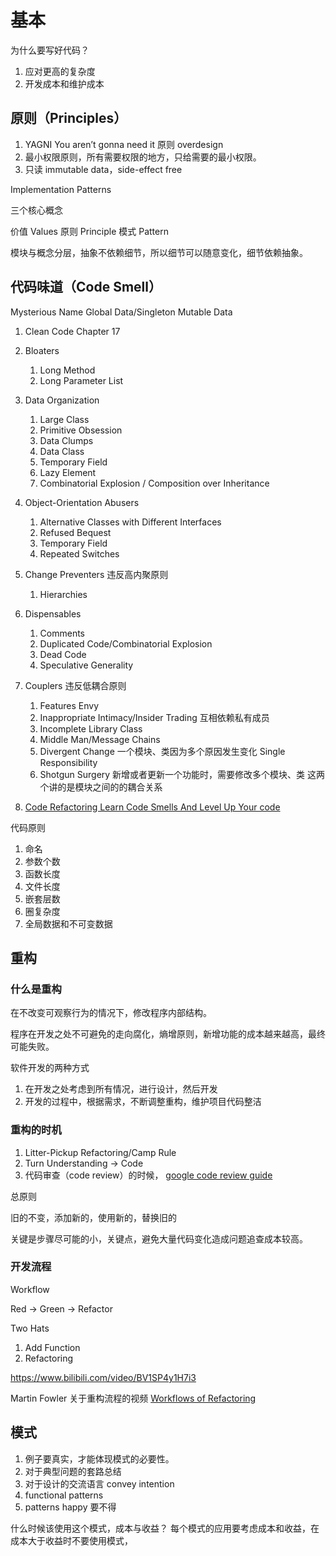 # 基本

为什么要写好代码？

1. 应对更高的复杂度
1. 开发成本和维护成本

## 原则（Principles）

1. YAGNI You aren’t gonna need it 原则 overdesign
1. 最小权限原则，所有需要权限的地方，只给需要的最小权限。
1. 只读 immutable data，side-effect free

Implementation Patterns

三个核心概念

价值 Values
原则 Principle
模式 Pattern

模块与概念分层，抽象不依赖细节，所以细节可以随意变化，细节依赖抽象。

## 代码味道（Code Smell）

Mysterious Name
Global Data/Singleton
Mutable Data

1. Clean Code Chapter 17
1. Bloaters
   1. Long Method
   1. Long Parameter List
1. Data Organization

   1. Large Class
   1. Primitive Obsession
   1. Data Clumps
   1. Data Class
   1. Temporary Field
   1. Lazy Element
   1. Combinatorial Explosion / Composition over Inheritance

1. Object-Orientation Abusers
   1. Alternative Classes with Different Interfaces
   1. Refused Bequest
   1. Temporary Field
   1. Repeated Switches
1. Change Preventers 违反高内聚原则

   1. Hierarchies

1. Dispensables
   1. Comments
   1. Duplicated Code/Combinatorial Explosion
   1. Dead Code
   1. Speculative Generality
1. Couplers 违反低耦合原则

   1. Features Envy
   1. Inappropriate Intimacy/Insider Trading 互相依赖私有成员
   1. Incomplete Library Class
   1. Middle Man/Message Chains
   1. Divergent Change 一个模块、类因为多个原因发生变化 Single Responsibility
   1. Shotgun Surgery 新增或者更新一个功能时，需要修改多个模块、类 这两个讲的是模块之间的的耦合关系

1. [Code Refactoring Learn Code Smells And Level Up Your code](https://www.bilibili.com/video/BV1Sz411q76F)

代码原则

1. 命名
1. 参数个数
1. 函数长度
1. 文件长度
1. 嵌套层数
1. 圈复杂度
1. 全局数据和不可变数据

## 重构

### 什么是重构

在不改变可观察行为的情况下，修改程序内部结构。

程序在开发之处不可避免的走向腐化，熵增原则，新增功能的成本越来越高，最终可能失败。

软件开发的两种方式

1. 在开发之处考虑到所有情况，进行设计，然后开发
1. 开发的过程中，根据需求，不断调整重构，维护项目代码整洁

### 重构的时机

1.  Litter-Pickup Refactoring/Camp Rule
1.  Turn Understanding -> Code
1.  代码审查（code review）的时候， [google code review guide](https://google.github.io/eng-practices/review/reviewer/)

总原则

旧的不变，添加新的，使用新的，替换旧的

关键是步骤尽可能的小，关键点，避免大量代码变化造成问题追查成本较高。

### 开发流程

Workflow

Red -> Green -> Refactor

Two Hats

1. Add Function
1. Refactoring

https://www.bilibili.com/video/BV1SP4y1H7i3

Martin Fowler 关于重构流程的视频 [Workflows of Refactoring](https://www.bilibili.com/video/BV1SP4y1H7i3)

## 模式

1. 例子要真实，才能体现模式的必要性。
1. 对于典型问题的套路总结
1. 对于设计的交流语言 convey intention
1. functional patterns
1. patterns happy 要不得

什么时候该使用这个模式，成本与收益？
每个模式的应用要考虑成本和收益，在成本大于收益时不要使用模式，
